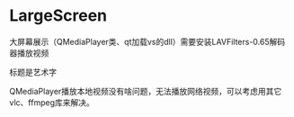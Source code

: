 # LargeScreen
大屏幕展示（QMediaPlayer类、qt加载vs的dll）需要安装LAVFilters-0.65解码器播放视频

标题是艺术字  


QMediaPlayer播放本地视频没有啥问题，无法播放网络视频，可以考虑用其它vlc、ffmpeg库来解决。
